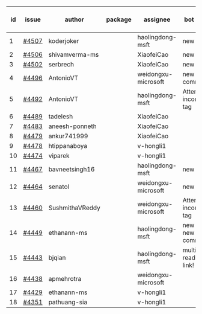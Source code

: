 | id | issue | author | package | assignee | bot advice | created date of issue | target release date | date from target |
| ------ | ------ | ------ | ------ | ------ | ------ | ------ | ------ | :-----: |
| 1 | [#4507](https://github.com/Azure/sdk-release-request/issues/4507) | koderjoker |  | haolingdong-msft | new issue. | 09-07 | 09-22 |  |
| 2 | [#4506](https://github.com/Azure/sdk-release-request/issues/4506) | shivamverma-ms |  | XiaofeiCao | new issue. | 09-06 | 09-22 |  |
| 3 | [#4502](https://github.com/Azure/sdk-release-request/issues/4502) | serbrech |  | XiaofeiCao | new issue. | 09-06 | 09-22 |  |
| 4 | [#4496](https://github.com/Azure/sdk-release-request/issues/4496) | AntonioVT |  | weidongxu-microsoft | new comment. | 09-05 | 09-22 |  |
| 5 | [#4492](https://github.com/Azure/sdk-release-request/issues/4492) | AntonioVT |  | haolingdong-msft | Attention to inconsistent tag | 09-05 | 09-22 |  |
| 6 | [#4489](https://github.com/Azure/sdk-release-request/issues/4489) | tadelesh |  | XiaofeiCao |  | 09-05 | 09-22 |  |
| 7 | [#4483](https://github.com/Azure/sdk-release-request/issues/4483) | aneesh-ponneth |  | XiaofeiCao |  | 08-31 | 09-22 |  |
| 8 | [#4479](https://github.com/Azure/sdk-release-request/issues/4479) | ankur741999 |  | XiaofeiCao |  | 08-30 | 09-05 |  |
| 9 | [#4478](https://github.com/Azure/sdk-release-request/issues/4478) | htippanaboya |  | v-hongli1 |  | 08-29 |  | 0 |
| 10 | [#4474](https://github.com/Azure/sdk-release-request/issues/4474) | viparek |  | v-hongli1 |  | 08-29 |  | 0 |
| 11 | [#4467](https://github.com/Azure/sdk-release-request/issues/4467) | bavneetsingh16 |  | haolingdong-msft | new issue. | 08-28 | 09-22 |  |
| 12 | [#4464](https://github.com/Azure/sdk-release-request/issues/4464) | senatol |  | weidongxu-microsoft | new issue. | 08-23 | 09-22 |  |
| 13 | [#4460](https://github.com/Azure/sdk-release-request/issues/4460) | SushmithaVReddy |  | weidongxu-microsoft | Attention to inconsistent tag | 08-23 | 09-22 |  |
| 14 | [#4449](https://github.com/Azure/sdk-release-request/issues/4449) | ethanann-ms |  | haolingdong-msft | new issue. new comment. | 08-17 | 09-22 |  |
| 15 | [#4443](https://github.com/Azure/sdk-release-request/issues/4443) | bjqian |  | haolingdong-msft | multi readme link! | 08-17 | 09-22 |  |
| 16 | [#4438](https://github.com/Azure/sdk-release-request/issues/4438) | apmehrotra |  | weidongxu-microsoft |  | 08-16 | 09-22 |  |
| 17 | [#4429](https://github.com/Azure/sdk-release-request/issues/4429) | ethanann-ms |  | v-hongli1 |  | 08-15 |  | 0 |
| 18 | [#4351](https://github.com/Azure/sdk-release-request/issues/4351) | pathuang-sia |  | v-hongli1 |  | 07-20 |  | 0 |
